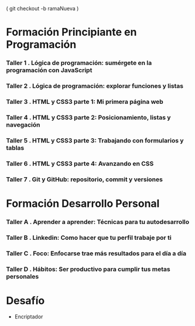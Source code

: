 ( git checkout -b ramaNueva )

# Formación Principiante en Programación

### Taller 1 . Lógica de programación: sumérgete en la programación con JavaScript

### Taller 2 . Lógica de programación: explorar funciones y listas

### Taller 3 . HTML y CSS3 parte 1: Mi primera página web

### Taller 4 . HTML y CSS3 parte 2: Posicionamiento, listas y navegación

### Taller 5 . HTML y CSS3 parte 3: Trabajando con formularios y tablas

### Taller 6 . HTML y CSS3 parte 4: Avanzando en CSS

### Taller 7 . Git y GitHub: repositorio, commit y versiones

# Formación Desarrollo Personal

### Taller A . Aprender a aprender: Técnicas para tu autodesarrollo

### Taller B . Linkedin: Como hacer que tu perfil trabaje por ti

### Taller C . Foco: Enfocarse trae más resultados para el día a día

### Taller D . Hábitos: Ser productivo para cumplir tus metas personales

# Desafío

- Encriptador